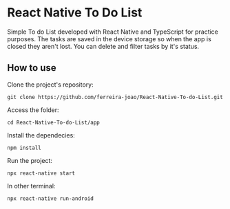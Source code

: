 # React Native To Do List
Simple To do List developed with React Native and TypeScript for practice purposes. The tasks are saved in the device storage so when the app is closed they aren't lost. You can delete and filter tasks by it's status.

## How to use
Clone the project's repository:
```
git clone https://github.com/ferreira-joao/React-Native-To-do-List.git
```
Access the folder:
```
cd React-Native-To-do-List/app
```
Install the dependecies:
```
npm install
```
Run the project:
```
npx react-native start
```
In other terminal:
```
npx react-native run-android
```
